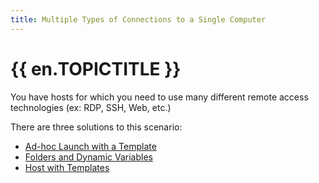 ```yaml
---
title: Multiple Types of Connections to a Single Computer
---
```

# {{ en.TOPICTITLE }}
You have hosts for which you need to use many different remote access technologies (ex: RDP, SSH, Web, etc.)  

There are three solutions to this scenario:  

* [Ad-hoc Launch with a Template](/kb/remote-desktop-manager/how-to-articles/adhoc-launch-with-template/)  
* [Folders and Dynamic Variables](/kb/remote-desktop-manager/how-to-articles/multiple-types-connections/folders-dynamic-variables/)  
* [Host with Templates](/kb/remote-desktop-manager/how-to-articles/multiple-types-connections/host-with-templates/)
